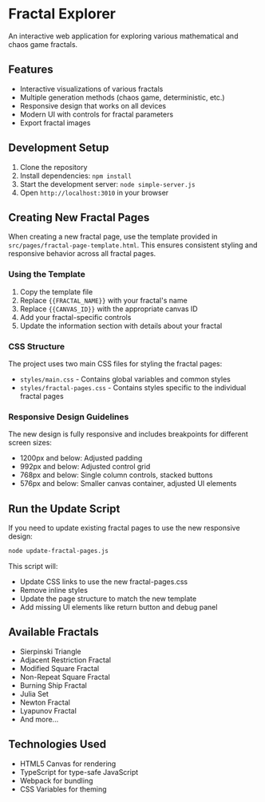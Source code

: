 # Fractal Explorer

An interactive web application for exploring various mathematical and chaos game fractals.

## Features

- Interactive visualizations of various fractals
- Multiple generation methods (chaos game, deterministic, etc.)
- Responsive design that works on all devices
- Modern UI with controls for fractal parameters
- Export fractal images

## Development Setup

1. Clone the repository
2. Install dependencies: `npm install`
3. Start the development server: `node simple-server.js`
4. Open `http://localhost:3010` in your browser

## Creating New Fractal Pages

When creating a new fractal page, use the template provided in `src/pages/fractal-page-template.html`. This ensures consistent styling and responsive behavior across all fractal pages.

### Using the Template

1. Copy the template file
2. Replace `{{FRACTAL_NAME}}` with your fractal's name
3. Replace `{{CANVAS_ID}}` with the appropriate canvas ID
4. Add your fractal-specific controls
5. Update the information section with details about your fractal

### CSS Structure

The project uses two main CSS files for styling the fractal pages:

- `styles/main.css` - Contains global variables and common styles
- `styles/fractal-pages.css` - Contains styles specific to the individual fractal pages

### Responsive Design Guidelines

The new design is fully responsive and includes breakpoints for different screen sizes:

- 1200px and below: Adjusted padding
- 992px and below: Adjusted control grid
- 768px and below: Single column controls, stacked buttons
- 576px and below: Smaller canvas container, adjusted UI elements

## Run the Update Script

If you need to update existing fractal pages to use the new responsive design:

```bash
node update-fractal-pages.js
```

This script will:
- Update CSS links to use the new fractal-pages.css
- Remove inline styles
- Update the page structure to match the new template
- Add missing UI elements like return button and debug panel

## Available Fractals

- Sierpinski Triangle
- Adjacent Restriction Fractal
- Modified Square Fractal
- Non-Repeat Square Fractal
- Burning Ship Fractal
- Julia Set
- Newton Fractal
- Lyapunov Fractal
- And more...

## Technologies Used

- HTML5 Canvas for rendering
- TypeScript for type-safe JavaScript
- Webpack for bundling
- CSS Variables for theming